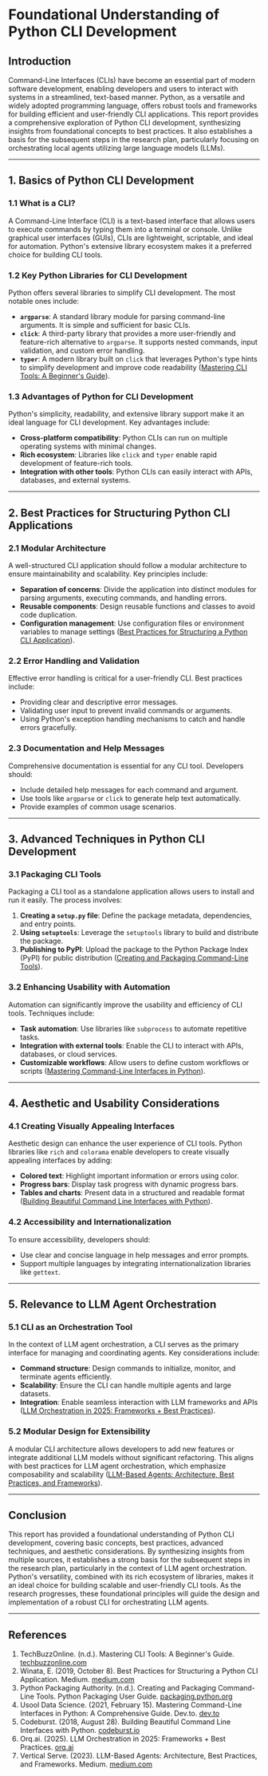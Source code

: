 # Foundational Understanding of Python CLI Development

## Introduction

Command-Line Interfaces (CLIs) have become an essential part of modern software development, enabling developers and users to interact with systems in a streamlined, text-based manner. Python, as a versatile and widely adopted programming language, offers robust tools and frameworks for building efficient and user-friendly CLI applications. This report provides a comprehensive exploration of Python CLI development, synthesizing insights from foundational concepts to best practices. It also establishes a basis for the subsequent steps in the research plan, particularly focusing on orchestrating local agents utilizing large language models (LLMs).

---

## 1. Basics of Python CLI Development

### 1.1 What is a CLI?

A Command-Line Interface (CLI) is a text-based interface that allows users to execute commands by typing them into a terminal or console. Unlike graphical user interfaces (GUIs), CLIs are lightweight, scriptable, and ideal for automation. Python's extensive library ecosystem makes it a preferred choice for building CLI tools.

### 1.2 Key Python Libraries for CLI Development

Python offers several libraries to simplify CLI development. The most notable ones include:

- **`argparse`**: A standard library module for parsing command-line arguments. It is simple and sufficient for basic CLIs.
- **`click`**: A third-party library that provides a more user-friendly and feature-rich alternative to `argparse`. It supports nested commands, input validation, and custom error handling.
- **`typer`**: A modern library built on `click` that leverages Python's type hints to simplify development and improve code readability ([Mastering CLI Tools: A Beginner's Guide](https://techbuzzonline.com/building-cli-tools-python-guide/)).

### 1.3 Advantages of Python for CLI Development

Python's simplicity, readability, and extensive library support make it an ideal language for CLI development. Key advantages include:

- **Cross-platform compatibility**: Python CLIs can run on multiple operating systems with minimal changes.
- **Rich ecosystem**: Libraries like `click` and `typer` enable rapid development of feature-rich tools.
- **Integration with other tools**: Python CLIs can easily interact with APIs, databases, and external systems.

---

## 2. Best Practices for Structuring Python CLI Applications

### 2.1 Modular Architecture

A well-structured CLI application should follow a modular architecture to ensure maintainability and scalability. Key principles include:

- **Separation of concerns**: Divide the application into distinct modules for parsing arguments, executing commands, and handling errors.
- **Reusable components**: Design reusable functions and classes to avoid code duplication.
- **Configuration management**: Use configuration files or environment variables to manage settings ([Best Practices for Structuring a Python CLI Application](https://medium.com/@ernestwinata/best-practices-for-structuring-a-python-cli-application-1bc8f8a57369)).

### 2.2 Error Handling and Validation

Effective error handling is critical for a user-friendly CLI. Best practices include:

- Providing clear and descriptive error messages.
- Validating user input to prevent invalid commands or arguments.
- Using Python's exception handling mechanisms to catch and handle errors gracefully.

### 2.3 Documentation and Help Messages

Comprehensive documentation is essential for any CLI tool. Developers should:

- Include detailed help messages for each command and argument.
- Use tools like `argparse` or `click` to generate help text automatically.
- Provide examples of common usage scenarios.

---

## 3. Advanced Techniques in Python CLI Development

### 3.1 Packaging CLI Tools

Packaging a CLI tool as a standalone application allows users to install and run it easily. The process involves:

1. **Creating a `setup.py` file**: Define the package metadata, dependencies, and entry points.
2. **Using `setuptools`**: Leverage the `setuptools` library to build and distribute the package.
3. **Publishing to PyPI**: Upload the package to the Python Package Index (PyPI) for public distribution ([Creating and Packaging Command-Line Tools](https://packaging.python.org/en/latest/guides/creating-command-line-tools/)).

### 3.2 Enhancing Usability with Automation

Automation can significantly improve the usability and efficiency of CLI tools. Techniques include:

- **Task automation**: Use libraries like `subprocess` to automate repetitive tasks.
- **Integration with external tools**: Enable the CLI to interact with APIs, databases, or cloud services.
- **Customizable workflows**: Allow users to define custom workflows or scripts ([Mastering Command-Line Interfaces in Python](https://dev.to/usooldatascience/mastering-command-line-interfaces-cli-in-python-a-comprehensive-guide-10bc)).

---

## 4. Aesthetic and Usability Considerations

### 4.1 Creating Visually Appealing Interfaces

Aesthetic design can enhance the user experience of CLI tools. Python libraries like `rich` and `colorama` enable developers to create visually appealing interfaces by adding:

- **Colored text**: Highlight important information or errors using color.
- **Progress bars**: Display task progress with dynamic progress bars.
- **Tables and charts**: Present data in a structured and readable format ([Building Beautiful Command Line Interfaces with Python](https://codeburst.io/building-beautiful-command-line-interfaces-with-python-26c7e1bb54df)).

### 4.2 Accessibility and Internationalization

To ensure accessibility, developers should:

- Use clear and concise language in help messages and error prompts.
- Support multiple languages by integrating internationalization libraries like `gettext`.

---

## 5. Relevance to LLM Agent Orchestration

### 5.1 CLI as an Orchestration Tool

In the context of LLM agent orchestration, a CLI serves as the primary interface for managing and coordinating agents. Key considerations include:

- **Command structure**: Design commands to initialize, monitor, and terminate agents efficiently.
- **Scalability**: Ensure the CLI can handle multiple agents and large datasets.
- **Integration**: Enable seamless interaction with LLM frameworks and APIs ([LLM Orchestration in 2025: Frameworks + Best Practices](https://orq.ai/blog/llm-orchestration)).

### 5.2 Modular Design for Extensibility

A modular CLI architecture allows developers to add new features or integrate additional LLM models without significant refactoring. This aligns with best practices for LLM agent orchestration, which emphasize composability and scalability ([LLM-Based Agents: Architecture, Best Practices, and Frameworks](https://verticalserve.medium.com/genai-llm-based-agents-architecture-best-practices-and-frameworks-6dba19d194fb)).

---

## Conclusion

This report has provided a foundational understanding of Python CLI development, covering basic concepts, best practices, advanced techniques, and aesthetic considerations. By synthesizing insights from multiple sources, it establishes a strong basis for the subsequent steps in the research plan, particularly in the context of LLM agent orchestration. Python's versatility, combined with its rich ecosystem of libraries, makes it an ideal choice for building scalable and user-friendly CLI tools. As the research progresses, these foundational principles will guide the design and implementation of a robust CLI for orchestrating LLM agents.

---

## References

1. TechBuzzOnline. (n.d.). Mastering CLI Tools: A Beginner's Guide. [techbuzzonline.com](https://techbuzzonline.com/building-cli-tools-python-guide/)
2. Winata, E. (2019, October 8). Best Practices for Structuring a Python CLI Application. Medium. [medium.com](https://medium.com/@ernestwinata/best-practices-for-structuring-a-python-cli-application-1bc8f8a57369)
3. Python Packaging Authority. (n.d.). Creating and Packaging Command-Line Tools. Python Packaging User Guide. [packaging.python.org](https://packaging.python.org/en/latest/guides/creating-command-line-tools/)
4. Usool Data Science. (2021, February 15). Mastering Command-Line Interfaces in Python: A Comprehensive Guide. Dev.to. [dev.to](https://dev.to/usooldatascience/mastering-command-line-interfaces-cli-in-python-a-comprehensive-guide-10bc)
5. Codeburst. (2018, August 28). Building Beautiful Command Line Interfaces with Python. [codeburst.io](https://codeburst.io/building-beautiful-command-line-interfaces-with-python-26c7e1bb54df)
6. Orq.ai. (2025). LLM Orchestration in 2025: Frameworks + Best Practices. [orq.ai](https://orq.ai/blog/llm-orchestration)
7. Vertical Serve. (2023). LLM-Based Agents: Architecture, Best Practices, and Frameworks. Medium. [medium.com](https://verticalserve.medium.com/genai-llm-based-agents-architecture-best-practices-and-frameworks-6dba19d194fb)